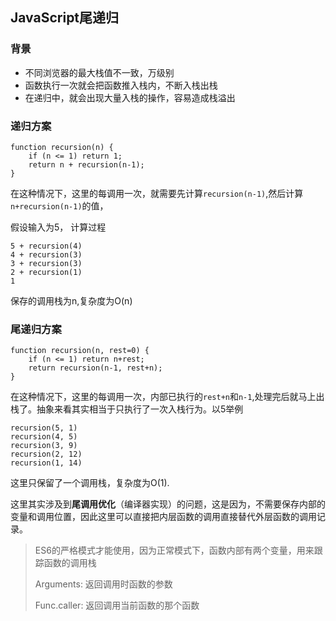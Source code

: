 ## JavaScript尾递归

### 背景

- 不同浏览器的最大栈值不一致，万级别
- 函数执行一次就会把函数推入栈内，不断入栈出栈
- 在递归中，就会出现大量入栈的操作，容易造成栈溢出

### 递归方案

```
function recursion(n) {
    if (n <= 1) return 1;
    return n + recursion(n-1);
}
```

在这种情况下，这里的每调用一次，就需要先计算`recursion(n-1)`,然后计算 `n+recursion(n-1)`的值，

假设输入为5， 计算过程

```
5 + recursion(4)
4 + recursion(3)
3 + recursion(3)
2 + recursion(1)
1
```

保存的调用栈为n,复杂度为O(n)

### 尾递归方案

```
function recursion(n, rest=0) {
    if (n <= 1) return n+rest;
    return recursion(n-1, rest+n);
}
```

在这种情况下，这里的每调用一次，内部已执行的`rest+n`和`n-1`,处理完后就马上出栈了。抽象来看其实相当于只执行了一次入栈行为。以5举例

```
recursion(5, 1)
recursion(4, 5)
recursion(3, 9)
recursion(2, 12)
recursion(1, 14)
```

这里只保留了一个调用栈，复杂度为O(1). 



这里其实涉及到**尾调用优化**（编译器实现）的问题，这是因为，不需要保存内部的变量和调用位置，因此这里可以直接把内层函数的调用直接替代外层函数的调用记录。

> ES6的严格模式才能使用，因为正常模式下，函数内部有两个变量，用来跟踪函数的调用栈
>
> Arguments: 返回调用时函数的参数
>
> Func.caller: 返回调用当前函数的那个函数